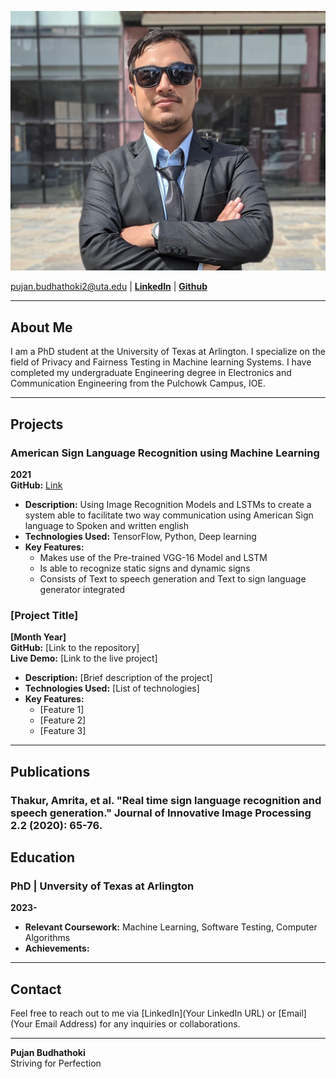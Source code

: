 ![Pujan Budhathoki](pujanphotolatest.jpg)


pujan.budhathoki2@uta.edu | **[LinkedIn](https://www.linkedin.com/in/pujan-budhathoki-54a957144/)** | **[Github](https://github.com/PujanBudhathoki)** 

---

## About Me

I am a PhD student at the University of Texas at Arlington. I specialize on the field of Privacy and Fairness Testing in Machine learning Systems. I have completed my undergraduate Engineering degree in Electronics and Communication Engineering from the Pulchowk Campus, IOE.

---


## Projects

### American Sign Language Recognition using Machine Learning
**2021**  
**GitHub:** [Link](https://github.com/PujanBudhathoki/ASL-RecogSys-main) 
- **Description:** Using Image Recognition Models and LSTMs to create a system able to facilitate two way communication using American Sign language to Spoken and written english
- **Technologies Used:** TensorFlow, Python, Deep learning
- **Key Features:**
  - Makes use of the Pre-trained VGG-16 Model and LSTM
  - Is able to recognize static signs and dynamic signs
  - Consists of Text to speech generation and Text to sign language generator integrated

### [Project Title]
**[Month Year]**  
**GitHub:** [Link to the repository]  
**Live Demo:** [Link to the live project]  
- **Description:** [Brief description of the project]
- **Technologies Used:** [List of technologies]
- **Key Features:**
  - [Feature 1]
  - [Feature 2]
  - [Feature 3]

---
## Publications
### Thakur, Amrita, et al. "Real time sign language recognition and speech generation." Journal of Innovative Image Processing 2.2 (2020): 65-76.

## Education

### PhD | Unversity of Texas at Arlington
**2023-**  
- **Relevant Coursework:** Machine Learning, Software Testing, Computer Algorithms
- **Achievements:**

---


## Contact

Feel free to reach out to me via [LinkedIn](Your LinkedIn URL) or [Email](Your Email Address) for any inquiries or collaborations.

---

**Pujan Budhathoki**  
Striving for Perfection
